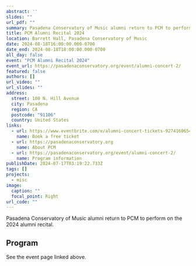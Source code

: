 ```yaml
---
abstract: ''
slides: ""
url_pdf: ""
summary: Pasadena Conservatory of Music alumni return to PCM to perform on the 2024 alumni recital.
title: PCM Alumni Recital 2024
location: Barrett Hall, Pasadena Conservatory of Music
date: 2024-08-18T16:00:00.000-0700
date_end: 2024-08-18T18:00:00.000-0700
all_day: false
event: "PCM Alumni Recital 2024"
event_url: https://pasadenaconservatory.org/event/alumni-concert-2/
featured: false
authors: []
url_video: ""
url_slides: ""
address:
  street: 100 N. Hill Avenue
  city: Pasadena
  region: CA
  postcode: "91106"
  country: United States
links:
  - url: https://www.eventbrite.com/e/alumni-concert-tickets-927416065417?aff=oddtdtcreator
    name: Book a free ticket
  - url: https://pasadenaconservatory.org
    name: About PCM
  - url: https://pasadenaconservatory.org/event/alumni-concert-2/
    name: Program information
publishDate: 2024-07-17T03:19:22.733Z
tags: []
projects:
  - misc
image:
  caption: ""
  focal_point: Right
url_code: ""
---
```

Pasadena Conservatory of Music alumni return to PCM to perform on the 2024 alumni recital.

## Program
See the event page linked above.
